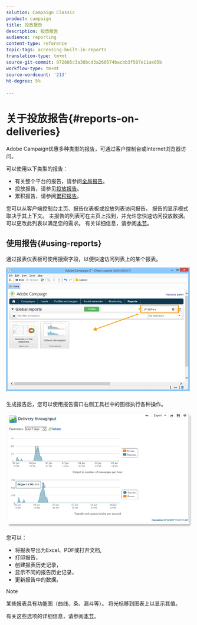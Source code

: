```yaml
---
solution: Campaign Classic
product: campaign
title: 投放报告
description: 投放报告
audience: reporting
content-type: reference
topic-tags: accessing-built-in-reports
translation-type: tm+mt
source-git-commit: 972885c3a38bcd3a260574bacbb3f507e11ae05b
workflow-type: tm+mt
source-wordcount: '213'
ht-degree: 5%

---
```



# 关于投放报告{#reports-on-deliveries}

Adobe Campaign优惠多种类型的报告，可通过客户控制台或Internet浏览器访问。

可以使用以下类型的报告：

* 有关整个平台的报告，请参阅[全局报告](../../reporting/using/global-reports.md)。
* 投放报告，请参见[投放报告](../../reporting/using/delivery-reports.md)。
* 累积报告，请参阅[累积报告](../../reporting/using/cumulative-reports.md)。

您可以从客户端控制台主页、报告仪表板或投放列表访问报告。 报告的显示模式取决于其上下文。 主报告的列表可在主页上找到，并允许您快速访问投放数据。 可以更改此列表以满足您的需求。 有关详细信息，请参阅[本节](../../reporting/using/about-reports-creation-in-campaign.md)。

## 使用报告{#using-reports}

通过报表仪表板可使用搜索字段，以便快速访问列表上的某个报表。

![](assets/s_ncs_user_report_searchfield.png)

生成报告后，您可以使用报告窗口右侧工具栏中的图标执行各种操作。

![](assets/s_ncs_user_report_toolbar.png)

您可以：

* 将报表导出为Excel、PDF或打开文档,
* 打印报告，
* 创建报表历史记录，
* 显示不同的报告历史记录，
* 更新报告中的数据。

>[!NOTE]
>
>某些报表具有功能图（曲线、条、漏斗等）。 将光标移到图表上以显示其值。

有关这些选项的详细信息，请参阅[本节](../../reporting/using/about-adobe-campaign-reporting-tools.md)。
